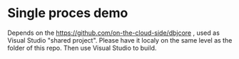 # Single proces demo

Depends on the https://github.com/on-the-cloud-side/dbjcore , used as Visual Studio "shared project". Please have it localy on the same level as the folder of this repo.
Then use Visual Studio to build.
